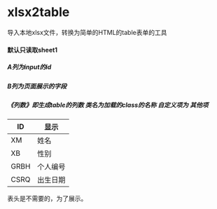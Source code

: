 # xlsx2table
导入本地xlsx文件，转换为简单的HTML的table表单的工具
#### 默认只读取sheet1
##### A列为input的id
##### B列为页面展示的字段
##### 《列数》即生成table的列数 类名为加载的class的名称 自定义项为 其他项
| ID   | 显示     | 
| ---- | -----   |
| XM   | 姓名     |
| XB   | 性别     |
| GRBH | 个人编号 | 
| CSRQ | 出生日期 | 
表头是不需要的，为了展示。
